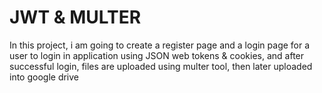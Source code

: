 # JWT & MULTER
In this project, i am going to create a register page and a login page for a user to login in application using JSON web tokens & cookies, and after successful login, files are uploaded using multer tool, then later uploaded into google drive